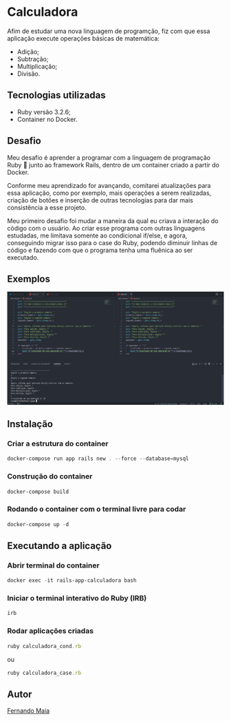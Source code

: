 # Calculadora

Afim de estudar uma nova linguagem de programção, fiz com que essa aplicação execute operações básicas de matemática: 

* Adição;
* Subtração;
* Multiplicação;
* Divisão.

## Tecnologias utilizadas
* Ruby versão 3.2.6;
* Container no Docker.

## Desafio
Meu desafio é aprender a programar com a linguagem de programação Ruby 💎 junto ao framework Rails, dentro de um container criado a partir do Docker.

Conforme meu aprendizado for avançando, comitarei atualizações para essa aplicação, como por exemplo, mais operações a serem realizadas, criação de botões e inserção de outras tecnologias para dar mais consistência a esse projeto.  

Meu primeiro desafio foi mudar a maneira da qual eu criava a interação do código com o usuário. Ao criar esse programa com outras linguagens estudadas, me limitava somente ao condicional if/else, e agora, conseguindo migrar isso para o case do Ruby, podendo diminuir linhas de código e fazendo com que o programa tenha uma fluênica ao ser executado.

## Exemplos
![Exemplo](images/exemplo.png)

## Instalação

### Criar a estrutura do container

```powershell
docker-compose run app rails new . --force --database=mysql
```
### Construção do container

```powershell
docker-compose build
```
### Rodando o container com o terminal livre para codar

```powershell
docker-compose up -d
```

## Executando a aplicação

### Abrir terminal do container

```powershell
docker exec -it rails-app-calculadora bash
```

### Iniciar o terminal interativo do Ruby (IRB)

```ruby
irb
```

### Rodar aplicações criadas

```ruby
ruby calculadora_cond.rb
```

ou

```ruby
ruby calculadora_case.rb
```

## Autor
[Fernando Maia](https://github.com/fersmaia10)